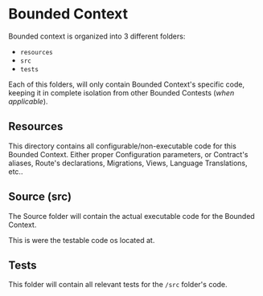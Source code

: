 # Bounded Context

Bounded context is organized into 3 different folders:

- `resources`
- `src`
- `tests`

Each of this folders, will only contain Bounded Context's specific code, keeping it in complete isolation from other
Bounded Contests (_when applicable_).

## Resources

This directory contains all configurable/non-executable code for this Bounded Context.
Either proper Configuration parameters, or Contract's aliases, Route's declarations, Migrations, Views,
Language Translations, etc..

## Source (src)

The Source folder will contain the actual executable code for the Bounded Context.

This is were the testable code os located at.

## Tests

This folder will contain all relevant tests for the `/src` folder's code.
